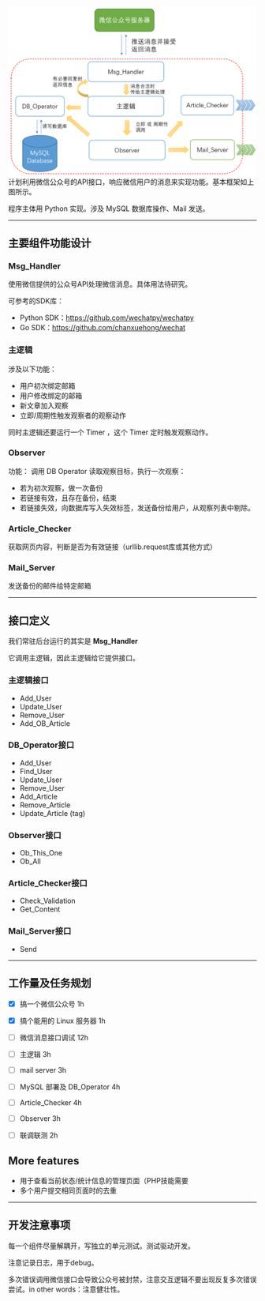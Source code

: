 
![简易框架](img/frame.png)
计划利用微信公众号的API接口，响应微信用户的消息来实现功能。基本框架如上图所示。

程序主体用 Python 实现。涉及 MySQL 数据库操作、Mail 发送。


****
## 主要组件功能设计
### Msg_Handler

使用微信提供的公众号API处理微信消息。具体用法待研究。

可参考的SDK库：
* Python SDK：https://github.com/wechatpy/wechatpy
* Go SDK：https://github.com/chanxuehong/wechat


### 主逻辑

涉及以下功能：
* 用户初次绑定邮箱
* 用户修改绑定的邮箱
* 新文章加入观察
* 立即/周期性触发观察者的观察动作

同时主逻辑还要运行一个 Timer ，这个 Timer 定时触发观察动作。

### Observer

功能：
调用 DB Operator 读取观察目标，执行一次观察：
* 若为初次观察，做一次备份
* 若链接有效，且存在备份，结束
* 若链接失效，向数据库写入失效标签，发送备份给用户，从观察列表中剔除。

### Article_Checker
获取网页内容，判断是否为有效链接（urllib.request库或其他方式）

### Mail_Server

发送备份的邮件给特定邮箱

****

## 接口定义
我们常驻后台运行的其实是 **Msg_Handler**

它调用主逻辑，因此主逻辑给它提供接口。
### 主逻辑接口
* Add_User
* Update_User
* Remove_User
* Add_OB_Article
### DB_Operator接口
* Add_User
* Find_User
* Update_User
* Remove_User
* Add_Article
* Remove_Article
* Update_Article (tag)
### Observer接口
* Ob_This_One
* Ob_All
### Article_Checker接口
* Check_Validation
* Get_Content
### Mail_Server接口
* Send

****

## 工作量及任务规划
- [x] 搞一个微信公众号 1h
- [x] 搞个能用的 Linux 服务器  1h
- [ ] 微信消息接口调试  12h
- [ ] 主逻辑   3h
- [ ] mail server   3h
- [ ] MySQL 部署及 DB_Operator  4h
- [ ] Article_Checker 4h
- [ ] Observer   3h
- [ ] 联调联测    2h


## More features
* 用于查看当前状态/统计信息的管理页面（PHP技能需要
* 多个用户提交相同页面时的去重

****

## 开发注意事项
每一个组件尽量解耦开，写独立的单元测试。测试驱动开发。

注意记录日志，用于debug。

多次错误调用微信接口会导致公众号被封禁，注意交互逻辑不要出现反复多次错误尝试。in other words：注意健壮性。